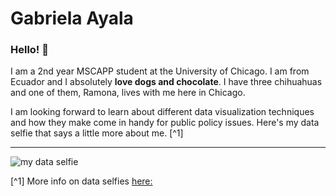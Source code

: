 # Gabriela Ayala

### Hello! :wave:

I am a 2nd year MSCAPP student at the University of Chicago. I am from Ecuador and I absolutely **love dogs and chocolate**. I have three chihuahuas and one of them, Ramona, lives with me here in Chicago.

I am looking forward to learn about different data visualization techniques and how they make come in handy for public policy issues. Here's my data selfie that says a little more about me. [^1]

---

![my data selfie](data_selfie.jpg)

[^1] More info on data selfies [here:](https://ideas.ted.com/how-to-draw-your-own-selfie-using-your-personal-data/)
